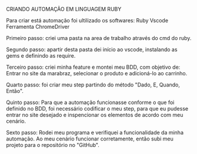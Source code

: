 CRIANDO AUTOMAÇÃO EM LINGUAGEM RUBY

Para criar está automação foi ultilizado os softwares:
Ruby
Vscode 
Ferramenta ChromeDriver


Primeiro passo: criei uma pasta na area de trabalho através do cmd do ruby.

Segundo passo: apartir desta pasta dei início ao vscode, instalando as gems e definindo as require.

Terceiro passo: criei minha feature e montei meu BDD, com objetivo de: Entrar no site da marabraz, selecionar 
o produto e adicioná-lo ao carrinho.

Quarto passo: foi criar meu step partindo do método "Dado, E, Quando, Então".

Quinto passo: Para que a automação funcionasse conforme o que foi definido no BDD, foi necessário codificar o meu step, para que eu pudesse entrar no site desejado e inspencionar os elementos de acordo com meu cenário. 

Sexto passo: Rodei meu programa e verifiquei a funcionalidade da minha automação. Ao meu cenário funcionar corretamente, então subi meu projeto para o repositório no "GitHub".